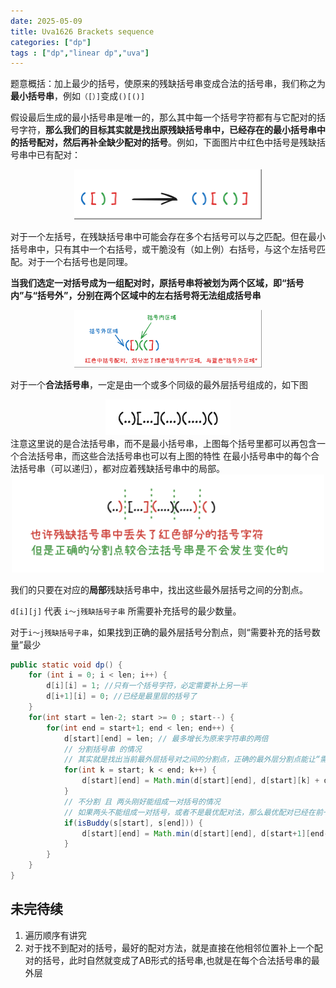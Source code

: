 ```yaml
---
date: 2025-05-09
title: Uva1626 Brackets sequence 
categories: ["dp"]
tags : ["dp","linear dp","uva"]
---
```


题意概括：加上最少的括号，使原来的残缺括号串变成合法的括号串，我们称之为**最小括号串**，例如`（[）]`变成`()[()]`

假设最后生成的最小括号串是唯一的，那么其中每一个括号字符都有与它配对的括号字符，**那么我们的目标其实就是找出原残缺括号串中，已经存在的最小括号串中的括号配对，然后再补全缺少配对的括号**。例如，下面图片中红色中括号是残缺括号串中已有配对：

<div align="center">
<img src="./img/Uva1626_1.png" alt="#" width="300px"/>
</div>


对于一个左括号，在残缺括号串中可能会存在多个右括号可以与之匹配。但在最小括号串中，只有其中一个右括号，或干脆没有（如上例）右括号，与这个左括号匹配。对于一个右括号也是同理。

**当我们选定一对括号成为一组配对时，原括号串将被划为两个区域，即“括号内”与“括号外”，分别在两个区域中的左右括号将无法组成括号串**

<div align="center">
<img src="./img/Uva1626_2.png" alt="#" width="300px"/>
</div>

对于一个**合法括号串**，一定是由一个或多个同级的最外层括号组成的，如下图
<div align="center">
<img src="./img/Uva1626_3.png" alt="#" width="200px"/>
</div>
注意这里说的是合法括号串，而不是最小括号串，上图每个括号里都可以再包含一个合法括号串，而这些合法括号串也可以有上图的特性
在最小括号串中的每个合法括号串（可以递归），都对应着残缺括号串中的局部。

<div align="center">
<img src="./img/Uva1626_4.png" alt="#" width="500px"/>
</div>

我们的只要在对应的**局部**残缺括号串中，找出这些最外层括号之间的分割点。

`d[i][j]` 代表 `i～j残缺括号子串` 所需要补充括号的最少数量。

对于`i～j残缺括号子串`，如果找到正确的最外层括号分割点，则“需要补充的括号数量”最少
```java
public static void dp() {
    for (int i = 0; i < len; i++) {
        d[i][i] = 1; //只有一个括号字符，必定需要补上另一半
        d[i+1][i] = 0; //已经是最里层的括号了
    }
    for(int start = len-2; start >= 0 ; start--) {
        for(int end = start+1; end < len; end++) {
            d[start][end] = len; // 最多增长为原来字符串的两倍
            // 分割括号串 的情况
            // 其实就是找出当前最外层括号对之间的分割点，正确的最外层分割点能让“需要补充的括号数量”最少
            for(int k = start; k < end; k++) {
                d[start][end] = Math.min(d[start][end], d[start][k] + d[k+1][end]);
            }
            // 不分割 且 两头刚好能组成一对括号的情况
            // 如果两头不能组成一对括号，或者不是最优配对法，那么最优配对已经在前一种（分割）的情况里了
            if(isBuddy(s[start], s[end])) {
                d[start][end] = Math.min(d[start][end], d[start+1][end-1]);
            }
        }
    }
}
```    


## 未完待续
1. 遍历顺序有讲究
2. 对于找不到配对的括号，最好的配对方法，就是直接在他相邻位置补上一个配对的括号，此时自然就变成了AB形式的括号串,也就是在每个合法括号串的最外层